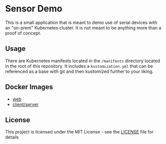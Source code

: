 # Sensor Demo
This is a small application that is meant to demo use of serial devices with an "on-prem" Kubernetes cluster. It is not meant to be anything more than a proof of concept.

## Usage
There are Kubernetes manifests located in the `/manifests` directory located in the root of this repository. It includes a `kustomization.yml` that can be referenced as a base with git and then kustomized further to your liking.

## Docker Images
* [web](https://cloud.docker.com/u/phillebaba/repository/docker/phillebaba/sensor-demo-web)
* [client/server](https://cloud.docker.com/u/phillebaba/repository/docker/phillebaba/sensor-demo)

## License
This project is licensed under the MIT License - see the [LICENSE](LICENSE) file for details
